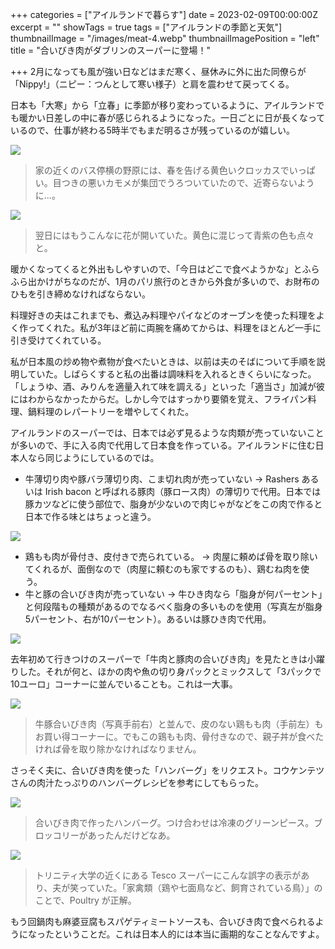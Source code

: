 +++
categories = ["アイルランドで暮らす"]
date = 2023-02-09T00:00:00Z
excerpt = ""
showTags = true
tags = ["アイルランドの季節と天気"]
thumbnailImage = "/images/meat-4.webp"
thumbnailImagePosition = "left"
title = "合いびき肉がダブリンのスーパーに登場！"

+++
2月になっても風が強い日などはまだ寒く、昼休みに外に出た同僚らが「Nippy!」（ニピー：つんとして寒い様子）と肩を震わせて戻ってくる。

<!--more-->

日本も「大寒」から「立春」に季節が移り変わっているように、アイルランドでも暖かい日差しの中に春が感じられるようになった。一日ごとに日が長くなっているので、仕事が終わる5時半でもまだ明るさが残っているのが嬉しい。

![](/images/spring-field-2.webp)

> 家の近くのバス停横の野原には、春を告げる黄色いクロッカスでいっぱい。目つきの悪いカモメが集団でうろついていたので、近寄らないように...。

![](/images/spring-field-1.webp)

> 翌日にはもうこんなに花が開いていた。黄色に混じって青紫の色も点々と。

暖かくなってくると外出もしやすいので、「今日はどこで食べようかな」とふらふら出かけがちなのだが、1月のパリ旅行のときから外食が多いので、お財布のひもを引き締めなければならない。

料理好きの夫はこれまでも、煮込み料理やパイなどのオーブンを使った料理をよく作ってくれた。私が3年ほど前に両腕を痛めてからは、料理をほとんど一手に引き受けてくれている。

私が日本風の炒め物や煮物が食べたいときは、以前は夫のそばについて手順を説明していた。しばらくすると私の出番は調味料を入れるときくらいになった。「しょうゆ、酒、みりんを適量入れて味を調える」といった「適当さ」加減が彼にはわからなかったからだ。しかし今ではすっかり要領を覚え、フライパン料理、鍋料理のレパートリーを増やしてくれた。

アイルランドのスーパーでは、日本では必ず見るような肉類が売っていないことが多いので、手に入る肉で代用して日本食を作っている。アイルランドに住む日本人なら同じようにしているのでは。

* 牛薄切り肉や豚バラ薄切り肉、こま切れ肉が売っていない → Rashers あるいは Irish bacon と呼ばれる豚肉（豚ロース肉）の薄切りで代用。日本では豚カツなどに使う部位で、脂身が少ないので肉じゃがなどをこの肉で作ると日本で作る味とはちょっと違う。

![](/images/meat-2.webp)

* 鶏もも肉が骨付き、皮付きで売られている。 → 肉屋に頼めば骨を取り除いてくれるが、面倒なので（肉屋に頼むのも家でするのも）、鶏むね肉を使う。
* 牛と豚の合いびき肉が売っていない → 牛ひき肉なら「脂身が何パーセント」と何段階もの種類があるのでなるべく脂身の多いものを使用（写真左が脂身5パーセント、右が10パーセント）。あるいは豚ひき肉で代用。

![](/images/meat-3.webp)

去年初めて行きつけのスーパーで「牛肉と豚肉の合いびき肉」を見たときは小躍りした。それが何と、ほかの肉や魚の切り身パックとミックスして「3パックで10ユーロ」コーナーに並んでいることも。これは一大事。

![](/images/meat-4.webp)

> 牛豚合いびき肉（写真手前右）と並んで、皮のない鶏もも肉（手前左）もお買い得コーナーに。でもこの鶏もも肉、骨付きなので、親子丼が食べたければ骨を取り除かなければなりません。

さっそく夫に、合いびき肉を使った「ハンバーグ」をリクエスト。コウケンテツさんの肉汁たっぷりのハンバーグレシピを参考にしてもらった。

![](/images/humburg-with-mixed-mince.webp)

> 合いびき肉で作ったハンバーグ。つけ合わせは冷凍のグリーンピース。ブロッコリーがあったんだけどなあ。

![](/images/paulty.webp)

> トリニティ大学の近くにある Tesco スーパーにこんな誤字の表示があり、夫が笑っていた。「家禽類（鶏や七面鳥など、飼育されている鳥）」のことで、Poultry が正解。

もう回鍋肉も麻婆豆腐もスパゲティミートソースも、合いびき肉で食べられるようになったということだ。これは日本人的には本当に画期的なことなんですよ。